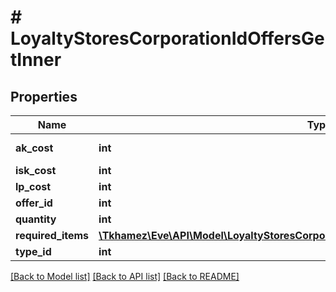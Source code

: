 # # LoyaltyStoresCorporationIdOffersGetInner

## Properties

Name | Type | Description | Notes
------------ | ------------- | ------------- | -------------
**ak_cost** | **int** | Analysis kredit cost | [optional]
**isk_cost** | **int** |  |
**lp_cost** | **int** |  |
**offer_id** | **int** |  |
**quantity** | **int** |  |
**required_items** | [**\Tkhamez\Eve\API\Model\LoyaltyStoresCorporationIdOffersGetInnerRequiredItemsInner[]**](LoyaltyStoresCorporationIdOffersGetInnerRequiredItemsInner.md) |  |
**type_id** | **int** |  |

[[Back to Model list]](../../README.md#models) [[Back to API list]](../../README.md#endpoints) [[Back to README]](../../README.md)
